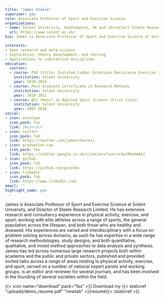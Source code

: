 ```yaml
---
title: "James Steele"
superuser: yes
role: Associate Professor of Sport and Exercise Science
organizations:
- name: Solent University, Southampton, UK and (Director) Steele Research Limited
  url: https://www.solent.ac.uk/
bio: James is Associate Professor of Sport and Exercise Science at Solent University, and Director of Steele Research Limited.  

interests:
- Open research and meta-science
- Exploration, theory development, and testing
- Applications to substantive disciplines
education:
  courses:
  - course: PhD (title: Isolated Lumbar Extension Resistance Exercise as an Intervention for Chronic Low Back Pain)
    institution: Solent University
    year: 2010-2014
  - course: Post Graduate Certificate in Research Methods
    institution: Solent University
    year: 2010-2011
  - course: BSc (Hons) in Applied Sport Science (First Class)
    institution: Solent University
    year: 2007-2010
social:
- icon: envelope
  icon_pack: fas
  link: /#contact
- icon: twitter
  icon_pack: fab
  link: https://twitter.com/jamessteeleii
- icon: graduation-cap
  icon_pack: fas
  link: https://scholar.google.co.uk/citations?user=sIwtMXoAAAAJ
- icon: github
  icon_pack: fab
  link: https://github.com/gcushen
- icon: linkedin
  icon_pack: fab
  link: https://www.linkedin.com/
email: ''
highlight_name: yes
---
```


James is Associate Professor of Sport and Exercise Science at Solent University, and Director of Steele Research Limited. He has extensive research and consultancy experience in physical activity, exercise, and sport; working with elite athletes across a range of sports, the general population across the lifespan, and both those who are healthy and diseased. His experiences are varied and interdisciplinary with a focus on problem solving across domains; as such he has expertise in a wide range of research methodologies, study designs, and both quantitative, qualitative, and mixed method approaches to data analysis and synthesis. James has led across numerous large research projects both within academia and the public and private sectors, published and provided invited talks across a range of areas relating to physical activity, exercise, and sport, served on a number of national expert panels and working groups, is an editor and reviewer for several journals, and has been involved in the founding of several societies within the field.

{{< icon name="download" pack="fas" >}} Download my {{< staticref "uploads/demo_resume.pdf" "newtab" >}}resumé{{< /staticref >}}.
